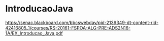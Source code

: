 # IntroducaoJava
https://senac.blackboard.com/bbcswebdav/pid-2139349-dt-content-rid-42416805_1/courses/RS-20161-FSPOA-ALG-PRE-ADS2N16-1A/EX_Introducao_Java.pdf
